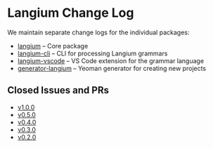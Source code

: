 # Langium Change Log

We maintain separate change logs for the individual packages:

* [langium](./packages/langium/CHANGELOG.md) &ndash; Core package
* [langium-cli](./packages/langium-cli/CHANGELOG.md) &ndash; CLI for processing Langium grammars
* [langium-vscode](./packages/langium-vscode/CHANGELOG.md) &ndash; VS Code extension for the grammar language
* [generator-langium](./packages/generator-langium/CHANGELOG.md) &ndash; Yeoman generator for creating new projects

## Closed Issues and PRs

* [v1.0.0](https://github.com/langium/langium/milestone/5?closed=1)
* [v0.5.0](https://github.com/langium/langium/milestone/4?closed=1)
* [v0.4.0](https://github.com/langium/langium/milestone/3?closed=1)
* [v0.3.0](https://github.com/langium/langium/milestone/2?closed=1)
* [v0.2.0](https://github.com/langium/langium/milestone/1?closed=1)
